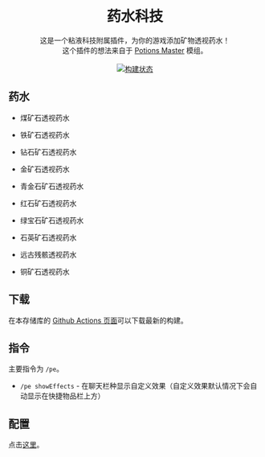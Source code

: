 <h1 align="center">药水科技</h1>

<p align="center">
    这是一个粘液科技附属插件，为你的游戏添加矿物透视药水！
    <br />
    这个插件的想法来自于 <a href="https://www.curseforge.com/minecraft/mc-mods/potionsmaster">Potions Master</a> 模组。
    <br /><br />
    <a href="https://github.com/UnnamedCraft/PotionExpansion/actions">
        <img alt="构建状态" src="https://img.shields.io/github/workflow/status/UnnamedCraft/PotionExpansion/Java%20CI?style=for-the-badge"></img>
    </a>
</p>

## 药水

- 煤矿石透视药水

- 铁矿石透视药水

- 钻石矿石透视药水

- 金矿石透视药水

- 青金石矿石透视药水

- 红石矿石透视药水

- 绿宝石矿石透视药水

- 石英矿石透视药水

- 远古残骸透视药水

- 铜矿石透视药水

## 下载

在本存储库的 [Github Actions 页面](https://github.com/UnnamedCraft/PotionExpansion/actions)可以下载最新的构建。

## 指令

主要指令为 `/pe`。

- `/pe showEffects` - 在聊天栏种显示自定义效果（自定义效果默认情况下会自动显示在快捷物品栏上方）

## 配置

点击[这里](https://github.com/EpicPlayerA10/PotionExpansion/wiki)。
